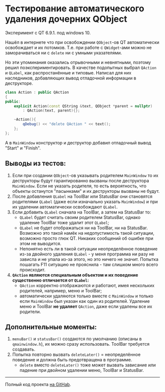 # Тестирование автоматического удаления дочерних QObject
Эксперимент с QT 6.9.1. под windows 10.

Нашёл в интернете что при освобождении `QObject`-ов QT автоматически
освобождает и их потомков. Т.е. при работе с `QWidget`-ами можно не заморачиваться 
ни с `delete` ни с умными указателями.

Но эти упоминания оказались отрывочными и невнятными, поэтому решил поэкспериментировать.
В качестве подопытных выбрал `QAction` и `QLabel`, как распростанённые и типовые.
Написал для них наследников, добавляющих вывод отладочной информации в деструкторе.
```C++
class Action : public QAction
{
public:
    explicit Action(const QString &text, QObject *parent = nullptr)
        : QAction(text, parent){};

    ~Action(){
        qDebug() << "delete QAction " << text();
    };
};
```
А в `MainWindow` конструктор и деструктор добавил отладочный вывод "Start" и "Finish".

## Выводы из тестов:
1. Если при создании `QObject`-ов указывать родителем `MainWindow` 
то их деструкторы будут гарантированно вызваны после деструктора `MainWindow`.
Если не указать родителя, то есть вероятность, что объекты останутся "пасынками" и их деструкторы вызваны не будут.
2. После добавления `QLabel` на ToolBar или StatusBar
они становятся родителями `QLabel` (даже если изначально указать `MainWindow`)
и при их удалении автоматически освобождают `QLabel`.
3. Если добавить `QLabel` сначала на ToolBar, а затем на StatusBar то:
    - `QLabel` будет считать своим родителем StatusBar, однако удаление ToolBar тоже удалит этот `QLabel`;
    - `QLabel` не будет отображаться ни на ToolBar, ни на StatusBar. 
    Возможно это такой намёк на недопустимость такой ситуации, возможно просто глюк QT. Никаких сообщений об ошибке при этом не выводится.
    - Непонятно есть ли в такой ситуации неопределённое поведение из-за двойного удаления `QLabel` - у меня программа ни разу не зависла и не упала из-за этого, но это ничего не значит.
        Попытка пошагать F11 ситуацию не прояснила - там слишком много всего происходит.
4. **`QAction` являются специальным объектом и их поведение существенно отличается от `QLabel`:** 
    - `QAction` корректно отображаются и работают, имея нескольких родителей, например, меню и ToolBar;
    - автоматически удаляются только вместе с `MainWindow` и только если `MainWindow` был указан как один из родителей. 
    Удаление меню и ToolBar **не удаляет** `QAction`, даже если удалены все их родители.

## Дополнительные моменты:
1. `menuBar()` и `statusBar()` создаются по умолчанию (описаны в `qmainwindow.h`), их можно сразу использовать. ToolBar требуется создавать.
2. Попытка повторно вызвать `deleteLater()` = неопределённое поведение и должна быть предотвращена в программе.
    - `delete` вместо `deleteLater()` тоже может вызвать зависание или падение при двойном удалении меню, ToolBar и StatusBar.
---
Полный код проекта [на GitHab](https://github.com/wmurw/Qt_Test_free_objects/tree/main).
